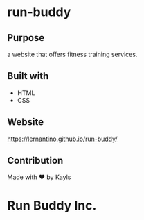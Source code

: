 # run-buddy

## Purpose
a website that offers fitness training services.

## Built with 
* HTML 
* CSS

## Website
https://lernantino.github.io/run-buddy/

## Contribution
Made with ❤️ by Kayls

# Run Buddy Inc.